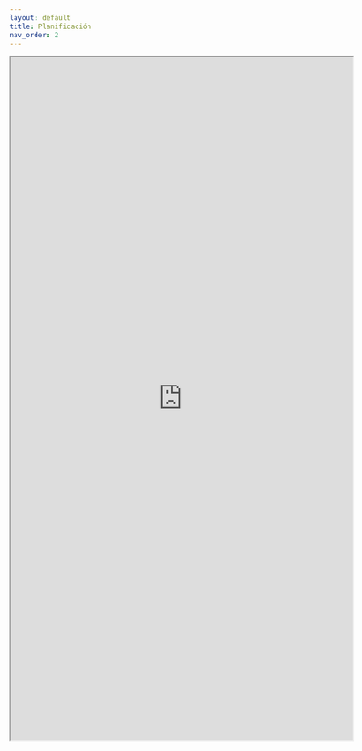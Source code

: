 ```yaml
---
layout: default
title: Planificación
nav_order: 2
---
```


<iframe width="600px" height="1200px" src="https://docs.google.com/spreadsheets/d/e/2PACX-1vT-GVDX1VS5_Urq6r6hv2lOfgtIu-0aksOdh4tnDPqsS4yadf88HuMfsEef6Az7MKIcDo7eaJdENNTs/pubhtml?gid=700639607&amp;single=true&amp;widget=true&amp;headers=false"></iframe>
